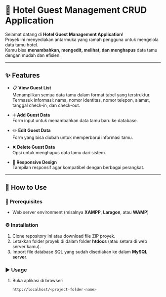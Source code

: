 # 🏨 Hotel Guest Management CRUD Application

Selamat datang di **Hotel Guest Management Application**!  
Proyek ini menyediakan antarmuka yang ramah pengguna untuk mengelola data tamu hotel.  
Kamu bisa **menambahkan, mengedit, melihat, dan menghapus** data tamu dengan mudah dan efisien.  

---

## ✨ Features

- 📋 **View Guest List**  
  Menampilkan semua data tamu dalam format tabel yang terstruktur.  
  Termasuk informasi: nama, nomor identitas, nomor telepon, alamat, tanggal check-in, dan check-out.  

- ➕ **Add Guest Data**  
  Form input untuk menambahkan data tamu baru ke database.  

- ✏️ **Edit Guest Data**  
  Form yang bisa diubah untuk memperbarui informasi tamu.  

- ❌ **Delete Guest Data**  
  Opsi untuk menghapus data tamu dari sistem.  

- 📱 **Responsive Design**  
  Tampilan responsif agar kompatibel dengan berbagai perangkat.  

---

## 🚀 How to Use

### 🔧 Prerequisites
- Web server environment (misalnya **XAMPP**, **Laragon**, atau **WAMP**)  

### ⚙️ Installation
1. Clone repository ini atau download file ZIP proyek.  
2. Letakkan folder proyek di dalam folder **htdocs** (atau setara di web server kamu).  
3. Import file database SQL yang sudah disediakan ke dalam **MySQL server**.  

### ▶️ Usage
1. Buka aplikasi di browser:  
   ```bash
   http://localhost/<project-folder-name>
